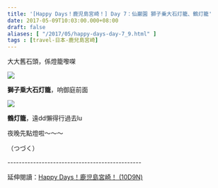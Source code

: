 ```yaml
---
title: '[Happy Days！鹿児島宮崎！] Day 7：仙巌園 獅子乗大石灯籠、鶴灯籠'
date: 2017-05-09T10:03:00.000+08:00
draft: false
aliases: [ "/2017/05/happy-days-day-7_9.html" ]
tags : [travel-日本-鹿兒島宮崎]
---
```


大大舊石頭，係燈籠嚟㗎  

![](/images/kojkmi7d15.jpg)

**獅子乗大石灯籠**，响御庭前面  

![](/images/kojkmi7d15a.jpg)

**鶴灯籠**，遠dd懶得行過去lu  
  
夜晚先點燈啦～～～  
  
  
  
  
  
（つづく）  
  
\-----------------------------------------------  
  
延伸閱讀：[Happy Days！鹿児島宮崎！ (10D9N)](https://hidie.net/kojkmi10d9n/)
